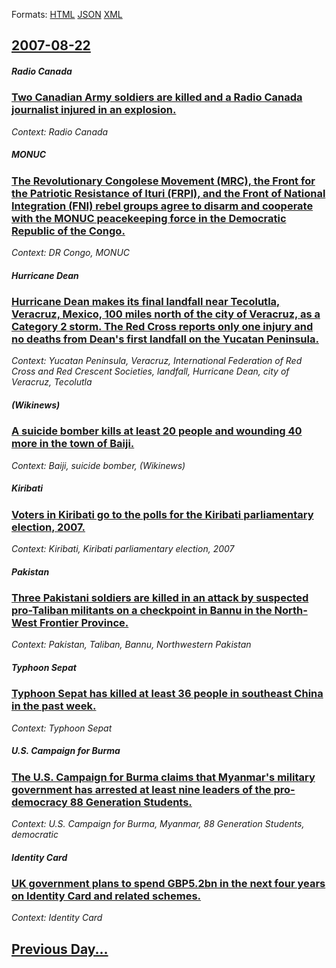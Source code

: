 
Formats: [HTML](2007/08/22/index.html)  [JSON](2007/08/22/index.json)  [XML](2007/08/22/index.xml)  

## [2007-08-22](/news/2007/08/22/index.md)

##### Radio Canada
### [ Two Canadian Army soldiers are killed and a Radio Canada journalist injured in an explosion. ](/news/2007/08/22/two-canadian-army-soldiers-are-killed-and-a-radio-canada-journalist-injured-in-an-explosion.md)
_Context: Radio Canada_

##### MONUC
### [ The Revolutionary Congolese Movement (MRC), the Front for the Patriotic Resistance of Ituri (FRPI), and the Front of National Integration (FNI) rebel groups agree to disarm and cooperate with the MONUC peacekeeping force in the Democratic Republic of the Congo. ](/news/2007/08/22/the-revolutionary-congolese-movement-mrc-the-front-for-the-patriotic-resistance-of-ituri-frpi-and-the-front-of-national-integration.md)
_Context: DR Congo, MONUC_

##### Hurricane Dean
### [ Hurricane Dean makes its final landfall near Tecolutla, Veracruz, Mexico, 100 miles north of the city of Veracruz, as a Category 2 storm. The Red Cross reports only one injury and no deaths from Dean's first landfall on the Yucatan Peninsula. ](/news/2007/08/22/hurricane-dean-makes-its-final-landfall-near-tecolutla-veracruz-mexico-100-miles-north-of-the-city-of-veracruz-as-a-category-2-storm-t.md)
_Context: Yucatan Peninsula, Veracruz, International Federation of Red Cross and Red Crescent Societies, landfall, Hurricane Dean, city of Veracruz, Tecolutla_

##### (Wikinews)
### [ A suicide bomber kills at least 20 people and wounding 40 more in the town of Baiji. ](/news/2007/08/22/a-suicide-bomber-kills-at-least-20-people-and-wounding-40-more-in-the-town-of-baiji.md)
_Context: Baiji, suicide bomber, (Wikinews)_

##### Kiribati
### [ Voters in Kiribati go to the polls for the Kiribati parliamentary election, 2007. ](/news/2007/08/22/voters-in-kiribati-go-to-the-polls-for-the-kiribati-parliamentary-election-2007.md)
_Context: Kiribati, Kiribati parliamentary election, 2007_

##### Pakistan
### [ Three Pakistani soldiers are killed in an attack by suspected pro-Taliban militants on a checkpoint in Bannu in the North-West Frontier Province. ](/news/2007/08/22/three-pakistani-soldiers-are-killed-in-an-attack-by-suspected-pro-taliban-militants-on-a-checkpoint-in-bannu-in-the-north-west-frontier-pro.md)
_Context: Pakistan, Taliban, Bannu, Northwestern Pakistan_

##### Typhoon Sepat
### [ Typhoon Sepat has killed at least 36 people in southeast China in the past week. ](/news/2007/08/22/typhoon-sepat-has-killed-at-least-36-people-in-southeast-china-in-the-past-week.md)
_Context: Typhoon Sepat_

##### U.S. Campaign for Burma
### [ The U.S. Campaign for Burma claims that Myanmar's military government has arrested at least nine leaders of the pro-democracy 88 Generation Students. ](/news/2007/08/22/the-u-s-campaign-for-burma-claims-that-myanmar-s-military-government-has-arrested-at-least-nine-leaders-of-the-pro-democracy-88-generation.md)
_Context: U.S. Campaign for Burma, Myanmar, 88 Generation Students, democratic_

##### Identity Card
### [ UK government plans to spend GBP5.2bn in the next four years on Identity Card and related schemes. ](/news/2007/08/22/uk-government-plans-to-spend-agbp5-2bn-in-the-next-four-years-on-identity-card-and-related-schemes.md)
_Context: Identity Card_

## [Previous Day...](/news/2007/08/21/index.md)

